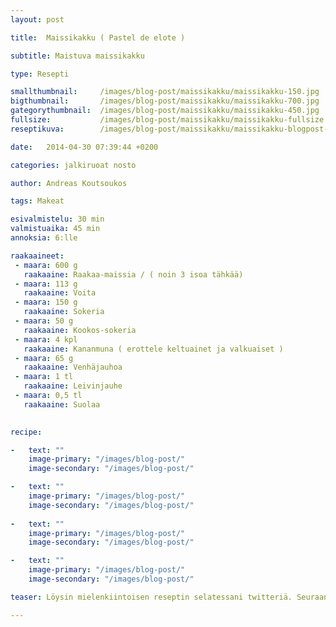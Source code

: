 ```yaml
---
layout: post

title:	Maissikakku ( Pastel de elote )

subtitle: Maistuva maissikakku

type: Resepti

smallthumbnail: 	/images/blog-post/maissikakku/maissikakku-150.jpg
bigthumbnail:		/images/blog-post/maissikakku/maissikakku-700.jpg
gategorythumbnail: 	/images/blog-post/maissikakku/maissikakku-450.jpg
fullsize: 			/images/blog-post/maissikakku/maissikakku-fullsize.jpg
reseptikuva:		/images/blog-post/maissikakku/maissikakku-blogpost-10.jpg

date:	2014-04-30 07:39:44 +0200

categories: jalkiruoat nosto

author: Andreas Koutsoukos

tags: Makeat

esivalmistelu: 30 min
valmistuaika: 45 min
annoksia: 6:lle

raakaaineet:
 - maara: 600 g	
   raakaaine: Raakaa-maissia / ( noin 3 isoa tähkää)
 - maara: 113 g	
   raakaaine: Voita
 - maara: 150 g	
   raakaaine: Sokeria
 - maara: 50 g	
   raakaaine: Kookos-sokeria
 - maara: 4 kpl	
   raakaaine: Kananmuna ( erottele keltuainet ja valkuaiset )
 - maara: 65 g	
   raakaaine: Venhäjauhoa
 - maara: 1 tl	
   raakaaine: Leivinjauhe
 - maara: 0,5 tl	
   raakaaine: Suolaa

   
recipe:

-   text: ""
    image-primary: "/images/blog-post/"
    image-secondary: "/images/blog-post/"

-   text: ""
    image-primary: "/images/blog-post/"
    image-secondary: "/images/blog-post/"
    
-   text: ""
    image-primary: "/images/blog-post/"
    image-secondary: "/images/blog-post/"

-   text: ""
    image-primary: "/images/blog-post/"
    image-secondary: "/images/blog-post/"

teaser: Löysin mielenkiintoisen reseptin selatessani twitteriä. Seuraan <a href="https://twitter.com/CoolChileCo" target="_black">Cool Chile Co mauste-valmistajaa</a>, joka on erikoistunnut mexicolaisiin tuotteisiin. Heillä on mahtavia tuotteita, joita saa tilattua netistä, ja stockmannila on myös suppea valikoima tuotteita.  

---
```

